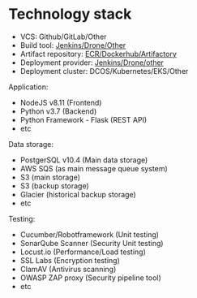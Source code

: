 # Technology stack
- VCS: Github/GitLab/Other
- Build tool: [Jenkins/Drone/Other](https://Build_tool_URL/)
- Artifact repository: [ECR/Dockerhub/Artifactory](https://artifact_repository_URL/)
- Deployment provider: [Jenkins/Drone/other](https://CI_tool_URL/)
- Deployment cluster: DCOS/Kubernetes/EKS/Other

Application:
- NodeJS v8.11 (Frontend)
- Python v3.7 (Backend)
- Python Framework - Flask (REST API)
- etc

Data storage:
- PostgerSQL v10.4 (Main data storage)
- AWS SQS (as main message queue system)
- S3 (main storage)
- S3 (backup storage)
- Glacier (historical backup storage)
- etc

Testing:
- Cucumber/Robotframework (Unit testing)
- SonarQube Scanner (Security Unit testing)
- Locust.io (Performance/Load testing)
- SSL Labs (Encryption testing)
- ClamAV (Antivirus scanning)
- OWASP ZAP proxy (Security pipeline tool)
- etc


